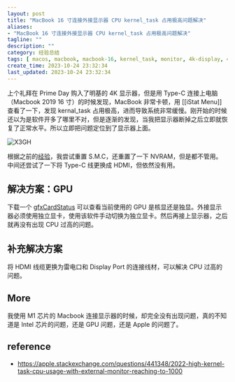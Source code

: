 ```yaml
---
layout: post
title: "MacBook 16 寸连接外接显示器 CPU kernel_task 占用极高问题解决"
aliases:
- "MacBook 16 寸连接外接显示器 CPU kernel_task 占用极高问题解决"
tagline: ""
description: ""
category: 经验总结
tags: [ macos, macbook, macbook-16, kernel_task, monitor, 4k-display, 4k ]
create_time: 2023-10-24 23:32:34
last_updated: 2023-10-24 23:32:34
---
```


上个礼拜在 Prime Day 购入了明基的 4K 显示器，但是用 Type-C 连接上电脑（Macbook 2019 16 寸）的时候发现，MacBook 非常卡顿，用 [[iStat Menu]] 查看了一下，发现 kernal_task 占用极高，进而导致系统非常缓慢。刚开始的时候还以为是软件开多了哪里不对，但是逐渐的发现，当我把显示器断掉之后立即就恢复了正常水平。所以立即把问题定位到了显示器上面。

![X3GH](https://photo.einverne.info/images/2023/10/24/X3GH.png)

根据之前的[经验](/post/2021/03/repair-macos-smc-nvram.html)，我尝试重置 S.M.C，还重置了一下 NVRAM，但是都不管用。中间还尝试了一下将 Type-C 线更换成 HDMI，但依然没有用。

## 解决方案：GPU

下载一个 [gfxCardStatus](https://github.com/codykrieger/gfxCardStatus) 可以查看当前使用的 GPU 是核显还是独显。外接显示器必须使用独立显卡，使用该软件手动切换为独立显卡。然后再接上显示器，之后就再没有出现 CPU 过高的问题。

## 补充解决方案
将 HDMI 线缆更换为雷电口和  Display Port 的连接线材，可以解决 CPU 过高的问题。

## More

我使用 M1 芯片的 Macbook 连接显示器的时候，却完全没有出现问题，真的不知道是 Intel 芯片的问题，还是 GPU 问题，还是 Apple 的问题了。

## reference

- <https://apple.stackexchange.com/questions/441348/2022-high-kernel-task-cpu-usage-with-external-monitor-reaching-to-1000>
